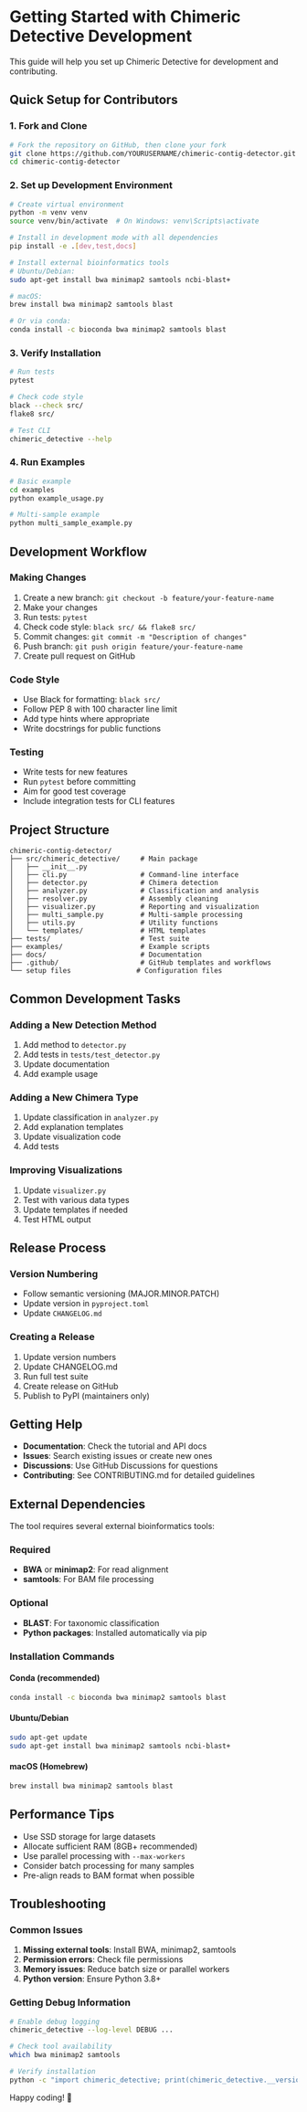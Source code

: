 # Getting Started with Chimeric Detective Development

This guide will help you set up Chimeric Detective for development and contributing.

## Quick Setup for Contributors

### 1. Fork and Clone
```bash
# Fork the repository on GitHub, then clone your fork
git clone https://github.com/YOURUSERNAME/chimeric-contig-detector.git
cd chimeric-contig-detector
```

### 2. Set up Development Environment
```bash
# Create virtual environment
python -m venv venv
source venv/bin/activate  # On Windows: venv\Scripts\activate

# Install in development mode with all dependencies
pip install -e .[dev,test,docs]

# Install external bioinformatics tools
# Ubuntu/Debian:
sudo apt-get install bwa minimap2 samtools ncbi-blast+

# macOS:
brew install bwa minimap2 samtools blast

# Or via conda:
conda install -c bioconda bwa minimap2 samtools blast
```

### 3. Verify Installation
```bash
# Run tests
pytest

# Check code style
black --check src/
flake8 src/

# Test CLI
chimeric_detective --help
```

### 4. Run Examples
```bash
# Basic example
cd examples
python example_usage.py

# Multi-sample example
python multi_sample_example.py
```

## Development Workflow

### Making Changes
1. Create a new branch: `git checkout -b feature/your-feature-name`
2. Make your changes
3. Run tests: `pytest`
4. Check code style: `black src/ && flake8 src/`
5. Commit changes: `git commit -m "Description of changes"`
6. Push branch: `git push origin feature/your-feature-name`
7. Create pull request on GitHub

### Code Style
- Use Black for formatting: `black src/`
- Follow PEP 8 with 100 character line limit
- Add type hints where appropriate
- Write docstrings for public functions

### Testing
- Write tests for new features
- Run `pytest` before committing
- Aim for good test coverage
- Include integration tests for CLI features

## Project Structure

```
chimeric-contig-detector/
├── src/chimeric_detective/     # Main package
│   ├── __init__.py
│   ├── cli.py                  # Command-line interface
│   ├── detector.py             # Chimera detection
│   ├── analyzer.py             # Classification and analysis
│   ├── resolver.py             # Assembly cleaning
│   ├── visualizer.py           # Reporting and visualization
│   ├── multi_sample.py         # Multi-sample processing
│   ├── utils.py                # Utility functions
│   └── templates/              # HTML templates
├── tests/                      # Test suite
├── examples/                   # Example scripts
├── docs/                       # Documentation
├── .github/                    # GitHub templates and workflows
└── setup files                # Configuration files
```

## Common Development Tasks

### Adding a New Detection Method
1. Add method to `detector.py`
2. Add tests in `tests/test_detector.py`
3. Update documentation
4. Add example usage

### Adding a New Chimera Type
1. Update classification in `analyzer.py`
2. Add explanation templates
3. Update visualization code
4. Add tests

### Improving Visualizations
1. Update `visualizer.py`
2. Test with various data types
3. Update templates if needed
4. Test HTML output

## Release Process

### Version Numbering
- Follow semantic versioning (MAJOR.MINOR.PATCH)
- Update version in `pyproject.toml`
- Update `CHANGELOG.md`

### Creating a Release
1. Update version numbers
2. Update CHANGELOG.md
3. Run full test suite
4. Create release on GitHub
5. Publish to PyPI (maintainers only)

## Getting Help

- **Documentation**: Check the tutorial and API docs
- **Issues**: Search existing issues or create new ones
- **Discussions**: Use GitHub Discussions for questions
- **Contributing**: See CONTRIBUTING.md for detailed guidelines

## External Dependencies

The tool requires several external bioinformatics tools:

### Required
- **BWA** or **minimap2**: For read alignment
- **samtools**: For BAM file processing

### Optional
- **BLAST**: For taxonomic classification
- **Python packages**: Installed automatically via pip

### Installation Commands

#### Conda (recommended)
```bash
conda install -c bioconda bwa minimap2 samtools blast
```

#### Ubuntu/Debian
```bash
sudo apt-get update
sudo apt-get install bwa minimap2 samtools ncbi-blast+
```

#### macOS (Homebrew)
```bash
brew install bwa minimap2 samtools blast
```

## Performance Tips

- Use SSD storage for large datasets
- Allocate sufficient RAM (8GB+ recommended)
- Use parallel processing with `--max-workers`
- Consider batch processing for many samples
- Pre-align reads to BAM format when possible

## Troubleshooting

### Common Issues
1. **Missing external tools**: Install BWA, minimap2, samtools
2. **Permission errors**: Check file permissions
3. **Memory issues**: Reduce batch size or parallel workers
4. **Python version**: Ensure Python 3.8+

### Getting Debug Information
```bash
# Enable debug logging
chimeric_detective --log-level DEBUG ...

# Check tool availability
which bwa minimap2 samtools

# Verify installation
python -c "import chimeric_detective; print(chimeric_detective.__version__)"
```

Happy coding! 🔬